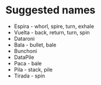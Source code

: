 # Suggested names

- Espira - whorl, spire, turn, exhale
- Vuelta - back, return, turn, spin
- Dataroni
- Bala - bullet, bale
- Bunchoni
- DataPile
- Paca - bale
- Pila - stack, pile
- Tirada - spin

